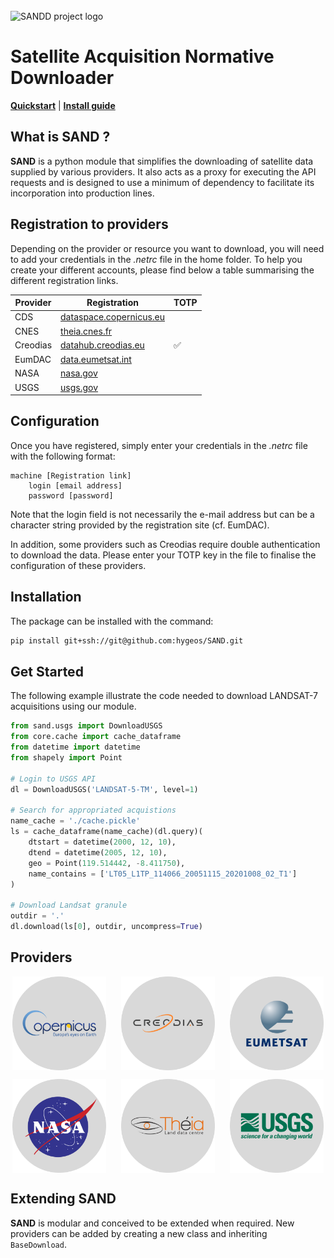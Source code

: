 <!-- PROJECT LOGO -->
<br />
<picture>
<source media="(prefers-color-scheme: dark)" srcset="img/SAND_dark_theme.svg" width="300">
<source media="(prefers-color-scheme: light)" srcset="img/SAND_light_theme.svg" width="300">
<img alt="SANDD project logo">
</picture>

# Satellite Acquisition Normative Downloader

[**Quickstart**](#get-started)
| [**Install guide**](#installation)

<!-- ABOUT THE PROJECT -->
## What is SAND ?

**SAND** is a python module that simplifies the downloading of satellite data supplied by various providers. 
It also acts as a proxy for executing the API requests and is designed to use a minimum of dependency to facilitate its incorporation into production lines. 

## Registration to providers

Depending on the provider or resource you want to download, you will need to add your credentials in the *.netrc* file in the home folder. To help you create your different accounts, please find below a table summarising the different registration links.


| Provider | Registration | TOTP | 
| --- | --- | --- | 
| CDS | [dataspace.copernicus.eu](https://dataspace.copernicus.eu/) |  | 
| CNES | [theia.cnes.fr](https://sso.theia-land.fr) |   |
| Creodias | [datahub.creodias.eu](https://creodias.eu/) | ✅ | 
| EumDAC | [data.eumetsat.int](https://eoportal.eumetsat.int) |   | 
| NASA | [nasa.gov](https://cmr.earthdata.nasa.gov/search) |   | 
| USGS | [usgs.gov](https://ers.cr.usgs.gov/) |   | 


## Configuration 

Once you have registered, simply enter your credentials in the *.netrc* file with the following format:

```text
machine [Registration link]
    login [email address]
    password [password]
```

Note that the login field is not necessarily the e-mail address but can be a character string provided by the registration site (cf. EumDAC). 


In addition, some providers such as Creodias require double authentication to download the data. Please enter your TOTP key in the file to finalise the configuration of these providers.

## Installation

The package can be installed with the command:
```sh
pip install git+ssh://git@github.com:hygeos/SAND.git
```

## Get Started

The following example illustrate the code needed to download LANDSAT-7 acquisitions using our module.

```python
from sand.usgs import DownloadUSGS
from core.cache import cache_dataframe
from datetime import datetime
from shapely import Point

# Login to USGS API
dl = DownloadUSGS('LANDSAT-5-TM', level=1)

# Search for appropriated acquistions
name_cache = './cache.pickle'
ls = cache_dataframe(name_cache)(dl.query)(
    dtstart = datetime(2000, 12, 10),
    dtend = datetime(2005, 12, 10),
    geo = Point(119.514442, -8.411750),
    name_contains = ['LT05_L1TP_114066_20051115_20201008_02_T1']
)

# Download Landsat granule
outdir = '.'
dl.download(ls[0], outdir, uncompress=True)
```

## Providers

<center>
<p float="left">
  <img src="img/logo/copernicus_logo.svg" height="150" align="center" style="margin-right: 20px;"/>
  <img src="img/logo/creodias_logo.svg" height="150" align="center" style="margin-right: 20px;"/>
  <img src="img/logo/eumetsat_logo.svg" height="150" align="center" />
</p>
<p float="left">
  <img src="img/logo/nasa_logo.svg" height="150" align="center" style="margin-right: 20px;"/>
  <img src="img/logo/theia_logo.svg" height="150" align="center" style="margin-right: 20px;"/>
  <img src="img/logo/usgs_logo.svg" height="150" align="center" />
</p>
</center>

## Extending SAND

**SAND** is modular and conceived to be extended when required. 
New providers can be added by creating a new class and inheriting `BaseDownload`.